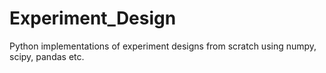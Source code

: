 # Experiment_Design
Python implementations of experiment designs from scratch using numpy, scipy, pandas etc.
